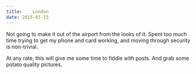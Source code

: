 ```yaml
---
title:    London
date: 2015-01-15
---
```


Not going to make it out of the airport from the looks of it. Spent too much time trying to get my phone and card working, and moving through security is non-trivial.

At any rate, this will give me some time to fiddle with posts. And grab some potato quality pictures.
